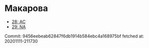 # Макарова
- [28: AC](28.md)
- [29: NA](29.md)

Commit: 9456eebeab62847f6db1914b584ebc4a168975bf
 fetched at: 20201111-211730

